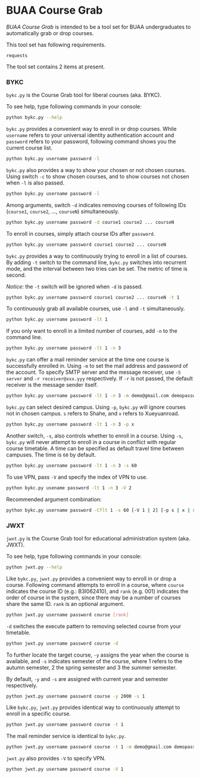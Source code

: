 # BUAA Course Grab

*BUAA Course Grab* is intended to be a tool set for BUAA undergraduates to automatically grab or drop courses.

This tool set has following requirements.

```
requests
```

The tool set contains 2 items at present.

### BYKC

`bykc.py` is the Course Grab tool for liberal courses (aka. BYKC). 

To see help, type following commands in your console:

```sh
python bykc.py --help
```

`bykc.py` provides a convenient way to enroll in or drop courses. While `username` refers to your universal identity authentication account and `password` refers to your password, following command shows you the current course list.

```sh
python bykc.py username password -l
```

`bykc.py` also provides a way to show your chosen or not chosen courses. Using switch `-c` to show chosen courses, and to show courses not chosen when `-l` is also passed.

```sh
python bykc.py username password -l
```

Among arguments, switch `-d` indicates removing courses of following IDs (`course1`, `course2`, ..., `courseN`) simultaneously.

```sh
python bykc.py username password -d course1 course2 ... courseN
```

To enroll in courses, simply attach course IDs after `password`.

```sh
python bykc.py username password course1 course2 ... courseN
```

`bykc.py` provides a way to continuously trying to enroll in a list of courses. By adding `-t` switch to the command line, `bykc.py` switches into recurrent mode, and the interval between two tries can be set. The metric of time is second.

*Notice:* the `-t` switch will be ignored  when `-d` is passed.

```sh
python bykc.py username password course1 course2 ... courseN -t 1
```

To continuously grab all available courses, use `-l` and `-t` simultaneously.

```sh
python bykc.py username password -lt 1
```

If you only want to enroll in a limited number of courses, add `-n` to the command line.

```sh
python bykc.py username password -lt 1 -n 3
```

`bykc.py` can offer a mail reminder service at the time one course is successfully enrolled in. Using `-m` to set the mail address and password of the account. To specify SMTP server and the message receiver, use `-S server` and `-r receiver@xxx.yyy` respectively. If `-r` is not passed, the default receiver is the message sender itself.

```sh
python bykc.py username password -lt 1 -n 3 -m demo@gmail.com demopassword
```

`bykc.py` can select desired campus. Using `-p`, `bykc.py` will ignore courses not in chosen campus. `s` refers to Shahe, and `x` refers to Xueyuanroad.

```sh
python bykc.py username password -lt 1 -n 3 -p x
```

Another switch, `-s`, also controls whether to enroll in a course. Using `-s`, `bykc.py` will never attempt to enroll in a course in conflict with regular course timetable. A time can be specified as default travel time between campuses. The time is `60` by default.

```sh
python bykc.py username password -lt 1 -n 3 -s 60
```

To use VPN, pass `-V` and specify the index of VPN to use.

```sh
python bykc.py usename password -lt 1 -n 3 -V 2
```

Recommended argument combination:

```sh
python bykc.py username password -Cflt 1 -s 60 [-V 1 | 2] [-p s | x | sx] [-m demo@gmail.com demopassword]
```

### JWXT

`jwxt.py` is the Course Grab tool for educational administration system (aka. JWXT). 

To see help, type following commands in your console:

```sh
python jwxt.py --help
```

Like `bykc.py`, `jwxt.py` provides a convenient way to enroll in or drop a course. Following command attempts to enroll in a course, where `course` indicates the course ID (e.g.: B3I062410), and `rank` (e.g. 001) indicates the order of course in the system, since there may be a number of courses share the same ID. `rank` is an optional argument.

```sh
python jwxt.py username password course [rank]
```

`-d` switches the execute pattern to removing selected course from your timetable.

```sh
python jwxt.py username password course -d
```

To further locate the target course, `-y` assigns the year when the course is available, and `-s` indicates semester of the course, where 1 refers to the autumn semester, 2 the spring semester and 3 the summer semester.

By default, `-y` and `-s` are assigned with current year and semester respectively.

```sh
python jwxt.py username password course -y 2000 -s 1
```

Like `bykc.py`, `jwxt.py` provides identical way to continuously attempt to enroll in a specific course.

```sh
python jwxt.py username password course -t 1
```

The mail reminder service is identical to `bykc.py`.

```sh
python jwxt.py username password course -t 1 -m demo@gmail.com demopassword
```

`jwxt.py` also provides `-V` to specify VPN.

```sh
python jwxt.py username password course -V 1
```
